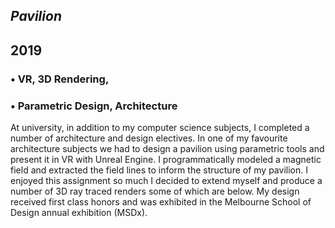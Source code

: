 



## *Pavilion*
## 2019

### • VR, 3D Rendering,
### • Parametric Design, Architecture

At university, in addition to my computer science subjects, I completed a number of architecture and design electives. In one of my favourite architecture subjects we had to design a pavilion using parametric tools and present it in VR with Unreal Engine. I programmatically modeled a magnetic field and extracted the field lines to inform the structure of my pavilion. I enjoyed this assignment so much I decided to extend myself and produce a number of 3D ray traced renders some of which are below. My design received first class honors and was exhibited in the Melbourne School of Design annual exhibition (MSDx).
